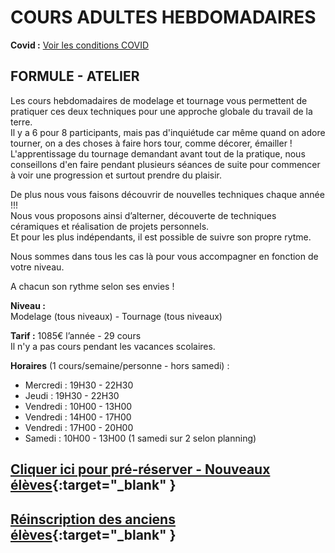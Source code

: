 # COURS ADULTES HEBDOMADAIRES  
**Covid :** [Voir les conditions COVID](covid)  
  
  
## FORMULE - ATELIER  

Les cours hebdomadaires de modelage et tournage vous permettent de pratiquer ces deux techniques pour une approche globale du travail de la terre.  
Il y a 6 pour 8 participants, mais pas d'inquiétude car même quand on adore tourner, on a des choses à faire hors tour, comme décorer, émailler !  
L'apprentissage du tournage demandant avant tout de la pratique, nous conseillons d'en faire pendant plusieurs séances de suite pour commencer à voir une progression et surtout prendre du plaisir.  

De plus nous vous faisons découvrir de nouvelles techniques chaque année !!!  
Nous vous proposons ainsi d’alterner, découverte de techniques céramiques et réalisation de projets personnels.  
Et pour les plus indépendants, il est possible de suivre son propre rytme.  

Nous sommes dans tous les cas là pour vous accompagner en fonction de votre niveau.

A chacun son rythme selon ses envies !  


**Niveau :**  
Modelage (tous niveaux) - Tournage (tous niveaux)  

**Tarif :** 1085€ l’année - 29 cours  
Il n'y a pas cours pendant les vacances scolaires.  

**Horaires** (1 cours/semaine/personne - hors samedi) :  
- Mercredi : 19H30 - 22H30 
- Jeudi    : 19H30 - 22H30
- Vendredi : 10H00 - 13H00
- Vendredi : 14H00 - 17H00  
- Vendredi : 17H00 - 20H00
- Samedi   : 10H00 - 13H00 (1 samedi sur 2 selon planning)


## [Cliquer ici pour pré-réserver - Nouveaux élèves](https://docs.google.com/forms/d/e/1FAIpQLSfiOYuRfo39ey0bUvQk9uAFC9Z9DWT6ejF2WJXZdvXktcWh9g/viewform?vc=0&c=0&w=1&flr=0){:target="_blank" }  


## [Réinscription des anciens élèves](https://www.helloasso.com/associations/fans-de-terre/evenements/reinscriptions-adultes-2021-2022){:target="_blank" }    





